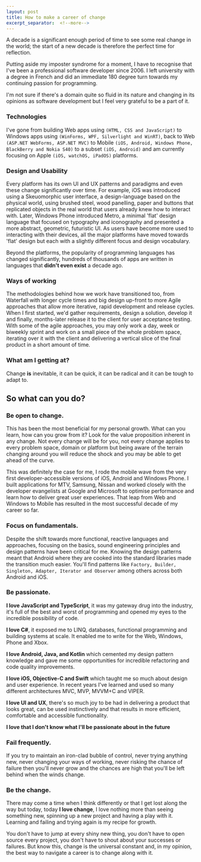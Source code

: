 ```yaml
---
layout: post
title: How to make a career of change
excerpt_separator:  <!--more-->
---
```


A decade is a significant enough period of time to see some real change in the world; the start of a new decade is therefore the perfect time for reflection.

Putting aside my imposter syndrome for a moment, I have to recognise that I've been a professional software developer since 2006. I left university with a degree in French and did an immediate 180 degree turn towards my continuing passion for programming.

I'm not sure if there's a domain quite so fluid in its nature and changing in its opinions as software development but I feel very grateful to be a part of it.

### **Technologies**
I've gone from building Web apps using `(HTML, CSS and JavaScript)` to Windows apps using `(WinForms, WPF, Silverlight and WinRT)`, back to Web `(ASP.NET WebForms, ASP.NET MVC)` to Mobile `(iOS, Android, Windows Phone, BlackBerry and Nokia S40)` to a subset `(iOS, Android)` and am currently focusing on Apple `(iOS, watchOS, iPadOS)` platforms.

### Design and Usability
Every platform has its own UI and UX patterns and paradigms and even these change significantly over time.
For example, iOS was introduced using a Skeuomorphic user interface, a design-language based on the physical world, using brushed steel, wood panelling, paper and buttons that replicated objects in the real world that users already knew how to interact with. Later, Windows Phone introduced Metro, a minimal 'flat' design language that focused on typography and iconography and presented a more abstract, geometric, futuristic UI.
As users have become more used to interacting with their devices, all the major platforms have moved towards 'flat' design but each with a slightly different focus and design vocabulary. 

Beyond the platforms, the popularity of programming languages has changed significantly, hundreds of thousands of apps are written in languages that **didn't even exist** a decade ago.

### Ways of working
The methodologies behind how we work have transitioned too, from Waterfall with longer cycle times and big design up-front to more Agile approaches that allow more iterative, rapid development and release cycles.
When I first started, we'd gather requirements, design a solution, develop it and finally, months-later release it to the client for user acceptance testing. With some of the agile approaches, you may only work a day, week or biweekly sprint and work on a small piece of the whole problem space, iterating over it with the client and delivering a vertical slice of the final product in a short amount of time.

### What am I getting at?
Change **is** inevitable, it can be quick, it can be radical and it can be tough to adapt to.

## So what can you do?

### **Be open to change.**

This has been the most beneficial for my personal growth. What can you learn, how can you grow from it? Look for the value proposition inherent in any change. Not every change will be for you, not every change applies to every problem space, domain or platform but being aware of the terrain changing around you will reduce the shock and you may be able to get ahead of the curve. 

This was definitely the case for me, I rode the mobile wave from the very first developer-accessible versions of iOS, Android and Windows Phone. I built applications for MTV, Samsung, Nissan and worked closely with the developer evangelists at Google and Microsoft to optimise performance and learn how to deliver great user experiences. That leap from Web and Windows to Mobile has resulted in the most successful decade of my career so far.

### **Focus on fundamentals**.
Despite the shift towards more functional, reactive languages and approaches, focusing on the basics, sound engineering principles and design patterns have been critical for me. 
Knowing the design patterns meant that Android where they are cooked into the standard libraries made the transition much easier. You'll find patterns like `Factory, Builder, Singleton, Adapter, Iterator and Observer` among others across both Android and iOS.

### **Be passionate.**

**I love JavaScript and TypeScript**, it was my gateway drug into the industry, it's full of the best and worst of programming and opened my eyes to the incredible possibility of code.

**I love C#**, it exposed me to LINQ, databases, functional programming and building systems at scale. It enabled me to write for the Web, Windows, Phone and Xbox.

**I love Android, Java, and Kotlin** which cemented my design pattern knowledge and gave me some opportunities for incredible refactoring and code quality improvements.

**I love iOS, Objective-C and Swift** which taught me so much about design and user experience. In recent years I've learned and used so many different architectures MVC, MVP, MVVM+C and VIPER.

**I love UI and UX**, there's so much joy to be had in delivering a product that looks great, can be used instinctively and that results in more efficient, comfortable and accessible functionality.

**I love that I don't know what I'll be passionate about in the future**

### **Fail frequently.**
If you try to maintain an iron-clad bubble of control, never trying anything new, never changing your ways of working, never risking the chance of failure then you'll never grow and the chances are high that you'll be left behind when the winds change.

### Be the change. 
There may come a time when I think differently or that I get lost along the way but today, today **I love change**, I love nothing more than seeing something new, spinning up a new project and having a play with it. Learning and failing and trying again is my recipe for growth.

You don't have to jump at every shiny new thing, you don't have to open source every project, you don't have to shout about your successes or failures. But know this, change is the universal constant and, in my opinion, the best way to navigate a career is to change along with it.